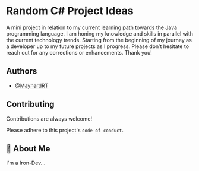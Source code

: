 # Random C# Project Ideas

A mini project in relation to my current learning path towards the Java programming language. I am honing my knowledge and skills in parallel with the current technology trends. Starting from the beginning of my journey as a developer up to my future projects as I progress. Please don’t hesitate to reach out for any corrections or enhancements. Thank you!
## Authors

- [@MaynardRT](https://github.com/MaynardRT)


## Contributing

Contributions are always welcome!

Please adhere to this project's `code of conduct`.


## 🚀 About Me
I'm a Iron-Dev...
